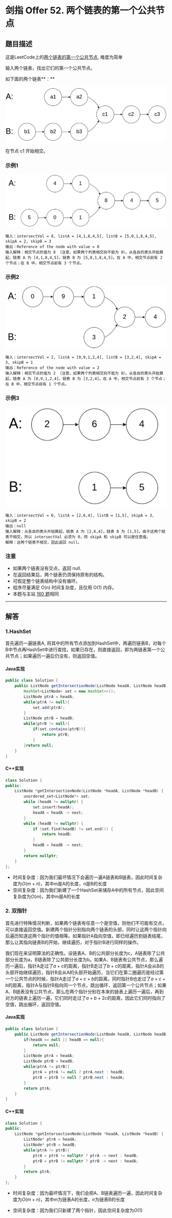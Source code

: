 # 剑指 Offer 52. 两个链表的第一个公共节点

## 題目描述

这是LeetCode上的[两个链表的第一个公共节点](https://leetcode-cn.com/problems/liang-ge-lian-biao-de-di-yi-ge-gong-gong-jie-dian-lcof/), 难度为简单

输入两个链表，找出它们的第一个公共节点。

如下面的两个链表**：**

<img src="images\image-20220125204913343.png" alt="image-20220125204913343" style="zoom:80%;" />

在节点 c1 开始相交。

### 示例1

<img src="images\image-20220125205124175.png" alt="image-20220125205124175" style="zoom:80%;" />

```
输入：intersectVal = 8, listA = [4,1,8,4,5], listB = [5,0,1,8,4,5], skipA = 2, skipB = 3
输出：Reference of the node with value = 8
输入解释：相交节点的值为 8 （注意，如果两个列表相交则不能为 0）。从各自的表头开始算起，链表 A 为 [4,1,8,4,5]，链表 B 为 [5,0,1,8,4,5]。在 A 中，相交节点前有 2 个节点；在 B 中，相交节点前有 3 个节点。
```

### 示例2

<img src="images\image-20220125205203765.png" alt="image-20220125205203765" style="zoom:80%;" />

```
输入：intersectVal = 2, listA = [0,9,1,2,4], listB = [3,2,4], skipA = 3, skipB = 1
输出：Reference of the node with value = 2
输入解释：相交节点的值为 2 （注意，如果两个列表相交则不能为 0）。从各自的表头开始算起，链表 A 为 [0,9,1,2,4]，链表 B 为 [3,2,4]。在 A 中，相交节点前有 3 个节点；在 B 中，相交节点前有 1 个节点。
```

### 示例3

<img src="images\image-20220125205243884.png" alt="image-20220125205243884" style="zoom:80%;" />

```
输入：intersectVal = 0, listA = [2,6,4], listB = [1,5], skipA = 3, skipB = 2
输出：null
输入解释：从各自的表头开始算起，链表 A 为 [2,6,4]，链表 B 为 [1,5]。由于这两个链表不相交，所以 intersectVal 必须为 0，而 skipA 和 skipB 可以是任意值。
解释：这两个链表不相交，因此返回 null。
```

### 注意

* 如果两个链表没有交点，返回 null.
* 在返回结果后，两个链表仍须保持原有的结构。
* 可假定整个链表结构中没有循环。
* 程序尽量满足 O(n) 时间复杂度，且仅用 O(1) 内存。
* 本题与主站 [160 题](https://leetcode-cn.com/problems/intersection-of-two-linked-lists/)相同

***

## 解答

### 1.HashSet

首先遍历一遍链表A, 将其中的所有节点添加到HashSet中，再遍历链表B，对每个B中节点再HashSet中进行查找，如果已存在，则直接返回，即为两链表第一个公共节点；如果遍历一遍后仍没有，则返回空值。

#### Java实现

```Java
public class Solution {
    public ListNode getIntersectionNode(ListNode headA, ListNode headB) {
        HashSet<ListNode> set = new HashSet<>();
        ListNode ptrA = headA;
        while(ptrA != null){
            set.add(ptrA);
        }
        ListNode ptrB = headB;
        while(ptrB != null){
            if(set.contains(ptrB)){
                return ptrB;
            }
        }return null;
    }
}
```

#### C++实现

```cpp
class Solution {
public:
    ListNode *getIntersectionNode(ListNode *headA, ListNode *headB) {
        unordered_set<ListNode*> set;
        while (headA != nullptr) {
            set.insert(headA);
            headA = headA -> next;
        }
        while (headB != nullptr) {
            if (set.find(headB) != set.end()) {
                return headB;
            }
            headB = headB -> next;
        }
        return nullptr;
    }
};
```


* 时间复杂度：因为我们最坏情况下会遍历一遍A链表和B链表，因此时间复杂度为$O(m+n)$，其中m是A的长度，n是B的长度
* 空间复杂度：因为我们新建了一个HashSet来储存A中的所有节点，因此空间复杂度为$O(m)$，其中m是A的长度

### 2. 双指针

首先进行特殊情况判断，如果两个链表有任意一个是空值，则他们不可能有交点，可以直接返回空值。新建两个指针分别指向两个链表的头部，同时让这两个指针向后遍历知道这两个指针的值相等。如果指针A指向空值，即已经遍历到链表结尾，那么让其指向链表B的开始，继续遍历，对于指针B进行同样的操作。

我们现在来证明算法的正确性。设链表A、B的公共部分长度为c，A链表除了公共部分长度为a，B链表除了公共部分长度为b。如果A、B链表有公共节点，那么遍历一遍后，指针A走过了$a+c$​​​​的距离，指针B走过了$b+c$​​​的距离，指针A会从B的头部开始继续遍历，指针B会从A的头部开始遍历，当它们在第二圈遍历是经过第一个公共节点的时候，指针A走过了$a+c+b$​的距离，同时指针B也走过了$a+c+b$​的距离，指针A与指针B指向同一个节点，跳出循环，返回第一个公共节点；如果A、B链表没有公共节点，那么在两个指针分别在本来的链表上遍历一遍后，再到对方的链表上遍历一遍，它们同时走过了$a+b+2c$的距离，因此它们同时指向了空值，跳出循环，返回空值。

#### Java实现

```Java
public class Solution {
    public ListNode getIntersectionNode(ListNode headA, ListNode headB) {
        if(headA == null || headB == null){
            return null;
        }
        ListNode ptrA = headA;
        ListNode ptrB = headB;
        while(ptrA != ptrB){
            ptrA = ptrA != null ? ptrA.next : headB;
            ptrB = ptrB != null ? ptrB.next : headA;
        }
        return ptrA;
    }
}
```

#### C++实现

```cpp
class Solution {
public:
    ListNode *getIntersectionNode(ListNode *headA, ListNode *headB) {
        ListNode* ptrA = headA;
        ListNode* ptrB = headB;
        while(ptrA != ptrB){
            ptrA = ptrA != nullptr ? ptrA -> next : headB;
            ptrB = ptrB != nullptr ? ptrB -> next : headA;
        }
        return ptrA;
    }
};
```

* 时间复杂度：因为最坏情况下，我们会把A、B链表遍历一遍，因此时间复杂度为$O(m+n)$​​，其中$m$​​为链表A的长度，$n$为链表B的长度

* 空间复杂度：因为我们只新建了两个指针，因此空间复杂度为$O(1)$

